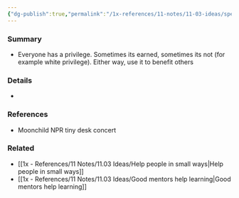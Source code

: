 ```yaml
---
{"dg-publish":true,"permalink":"/1x-references/11-notes/11-03-ideas/spend-your-privilege/","title":"Spend your privilege","created":"2023-07-21T10:51:57.202+03:00","updated":"2024-02-14T20:18:23.682+03:00"}
---
```



### Summary
- Everyone has a privilege. Sometimes its earned, sometimes its not (for example white privilege). Either way, use it to benefit others

### Details
- 

### References
- Moonchild NPR tiny desk concert

### Related
- [[1x - References/11 Notes/11.03 Ideas/Help people in small ways\|Help people in small ways]]
- [[1x - References/11 Notes/11.03 Ideas/Good mentors help learning\|Good mentors help learning]]
